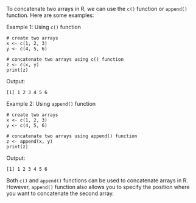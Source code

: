 To concatenate two arrays in R, we can use the `c()` function or `append()` function. Here are some examples:

Example 1: Using `c()` function
```
# create two arrays
x <- c(1, 2, 3)
y <- c(4, 5, 6)

# concatenate two arrays using c() function
z <- c(x, y)
print(z)
```
Output:
```
[1] 1 2 3 4 5 6
```

Example 2: Using `append()` function
```
# create two arrays
x <- c(1, 2, 3)
y <- c(4, 5, 6)

# concatenate two arrays using append() function
z <- append(x, y)
print(z)
```
Output:
```
[1] 1 2 3 4 5 6
```

Both `c()` and `append()` functions can be used to concatenate arrays in R. However, `append()` function also allows you to specify the position where you want to concatenate the second array.
